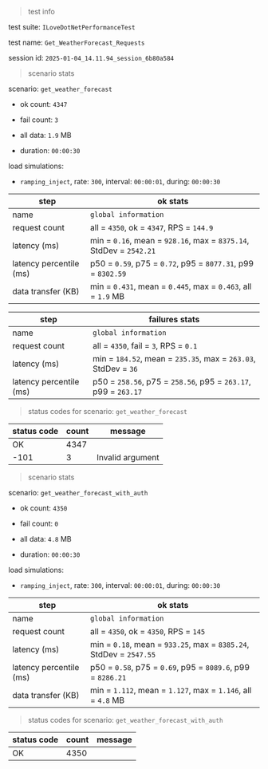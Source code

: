 > test info



test suite: `ILoveDotNetPerformanceTest`

test name: `Get_WeatherForecast_Requests`

session id: `2025-01-04_14.11.94_session_6b80a584`

> scenario stats



scenario: `get_weather_forecast`

  - ok count: `4347`

  - fail count: `3`

  - all data: `1.9` MB

  - duration: `00:00:30`

load simulations:

  - `ramping_inject`, rate: `300`, interval: `00:00:01`, during: `00:00:30`

|step|ok stats|
|---|---|
|name|`global information`|
|request count|all = `4350`, ok = `4347`, RPS = `144.9`|
|latency (ms)|min = `0.16`, mean = `928.16`, max = `8375.14`, StdDev = `2542.21`|
|latency percentile (ms)|p50 = `0.59`, p75 = `0.72`, p95 = `8077.31`, p99 = `8302.59`|
|data transfer (KB)|min = `0.431`, mean = `0.445`, max = `0.463`, all = `1.9` MB|


|step|failures stats|
|---|---|
|name|`global information`|
|request count|all = `4350`, fail = `3`, RPS = `0.1`|
|latency (ms)|min = `184.52`, mean = `235.35`, max = `263.03`, StdDev = `36`|
|latency percentile (ms)|p50 = `258.56`, p75 = `258.56`, p95 = `263.17`, p99 = `263.17`|


> status codes for scenario: `get_weather_forecast`



|status code|count|message|
|---|---|---|
|OK|4347||
|-101|3|Invalid argument|


> scenario stats



scenario: `get_weather_forecast_with_auth`

  - ok count: `4350`

  - fail count: `0`

  - all data: `4.8` MB

  - duration: `00:00:30`

load simulations:

  - `ramping_inject`, rate: `300`, interval: `00:00:01`, during: `00:00:30`

|step|ok stats|
|---|---|
|name|`global information`|
|request count|all = `4350`, ok = `4350`, RPS = `145`|
|latency (ms)|min = `0.18`, mean = `933.25`, max = `8385.24`, StdDev = `2547.55`|
|latency percentile (ms)|p50 = `0.58`, p75 = `0.69`, p95 = `8089.6`, p99 = `8286.21`|
|data transfer (KB)|min = `1.112`, mean = `1.127`, max = `1.146`, all = `4.8` MB|


> status codes for scenario: `get_weather_forecast_with_auth`



|status code|count|message|
|---|---|---|
|OK|4350||


